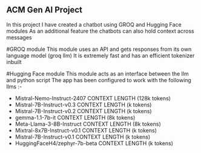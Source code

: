 ## ACM Gen AI Project
In this project I have created a chatbot using GROQ and Hugging Face modules
As an additional feature the chatbots can also hold context across messages

#GROQ module
This module uses an API and gets responses from its own language model (groq llm)
It is extremely fast and has an efficient tokenizer inbuilt

#Hugging Face module
This module acts as an interface between the llm and python script
The app has been configured to work with the following llms :-
- Mistral-Nemo-Instruct-2407         CONTEXT LENGTH (128k tokens)
- Mistral-7B-Instruct-v0.3           CONTEXT LENGTH (k tokens)
- Mistral-7B-Instruct-v0.2           CONTEXT LENGTH (k tokens)
- gemma-1.1-7b-it                    CONTEXT LENGTH (8k tokens)
- Meta-Llama-3-8B-Instruct           CONTEXT LENGTH (8k tokens)
- Mixtral-8x7B-Instruct-v0.1         CONTEXT LENGTH (k tokens)
- Mistral-7B-Instruct-v0.1           CONTEXT LENGTH (k tokens)
- HuggingFaceH4/zephyr-7b-beta       CONTEXT LENGTH (k tokens)

